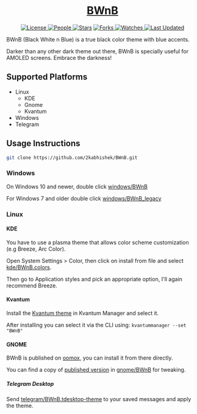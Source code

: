 <div align = "center">

<h1><a href="https://2kabhishek.github.io/BWnB">BWnB</a></h1>

<a href="https://github.com/2KAbhishek/BWnB/blob/main/LICENSE">
<img alt="License" src="https://img.shields.io/github/license/2kabhishek/BWnB?style=flat&color=eee&label="> </a>

<a href="https://github.com/2KAbhishek/BWnB/graphs/contributors">
<img alt="People" src="https://img.shields.io/github/contributors/2kabhishek/BWnB?style=flat&color=ffaaf2&label=People"> </a>

<a href="https://github.com/2KAbhishek/BWnB/stargazers">
<img alt="Stars" src="https://img.shields.io/github/stars/2kabhishek/BWnB?style=flat&color=98c379&label=Stars"></a>

<a href="https://github.com/2KAbhishek/BWnB/network/members">
<img alt="Forks" src="https://img.shields.io/github/forks/2kabhishek/BWnB?style=flat&color=66a8e0&label=Forks"> </a>

<a href="https://github.com/2KAbhishek/BWnB/watchers">
<img alt="Watches" src="https://img.shields.io/github/watchers/2kabhishek/BWnB?style=flat&color=f5d08b&label=Watches"> </a>

<a href="https://github.com/2KAbhishek/BWnB/pulse">
<img alt="Last Updated" src="https://img.shields.io/github/last-commit/2kabhishek/BWnB?style=flat&color=e06c75&label="> </a>

</div>

BWnB (Black White n Blue) is a true black color theme with blue accents.

Darker than any other dark theme out there, BWnB is specially useful for AMOLED screens. Embrace the darkness!

## Supported Platforms

- Linux
  - KDE
  - Gnome
  - Kvantum
- Windows
- Telegram

## Usage Instructions

```bash
git clone https://github.com/2kabhishek/BWnB.git
```

### Windows

On Windows 10 and newer, double click [windows/BWnB](./windows/BWnB.theme)

For Windows 7 and older double click [windows/BWnB_legacy](./windows/BWnB_legacy.theme)

### Linux

#### KDE

You have to use a plasma theme that allows color scheme customization (e.g Breeze, Arc Color).

Open System Settings > Color, then click on install from file and select [kde/BWnB.colors](./kde/BWnB.colors).

Then go to Application styles and pick an appropriate option, I'll again recommend Breeze.

#### Kvantum

Install the [Kvantum theme](./kvantum) in Kvantum Manager and select it.

After installing you can select it via the CLI using: `kvantummanager --set "BWnB"`

#### GNOME

BWnB is published on [oomox](https://github.com/themix-project/oomox), you can install it from there directly.

You can find a copy of [published version](https://github.com/themix-project/themix-gui/blob/master/colors/Contributed/BWnB) in [gnome/BWnB](./gnome/BWnB) for tweaking.

##### Telegram Desktop

Send [telegram/BWnB.tdesktop-theme](./telegram/BWnB.tdesktop-theme) to your saved messages and apply the theme.

